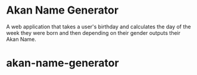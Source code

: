 # Akan Name Generator
A web application that takes a user's birthday and calculates the day of the week they were born and then depending on their gender outputs their Akan Name. 
# akan-name-generator
